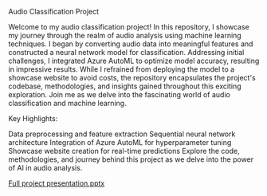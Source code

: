 Audio Classification Project

Welcome to my audio classification project! In this repository, I showcase my journey through the realm of audio analysis using machine learning techniques. I began by converting audio data into meaningful features and constructed a neural network model for classification. Addressing initial challenges, I integrated Azure AutoML to optimize model accuracy, resulting in impressive results. While I refrained from deploying the model to a showcase website to avoid costs, the repository encapsulates the project's codebase, methodologies, and insights gained throughout this exciting exploration. Join me as we delve into the fascinating world of audio classification and machine learning.

Key Highlights:

Data preprocessing and feature extraction
Sequential neural network architecture
Integration of Azure AutoML for hyperparameter tuning
Showcase website creation for real-time predictions
Explore the code, methodologies, and journey behind this project as we delve into the power of AI in audio analysis.

[Full project presentation.pptx](https://github.com/AbhiSaste5402/The-hobby-tribe/files/12453720/Full.project.presentation.pptx)

